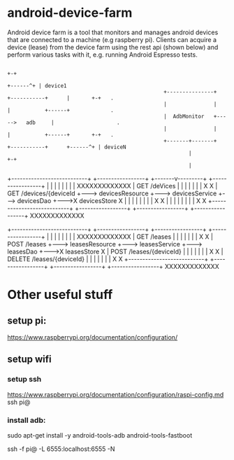 # android-device-farm

Android device farm is a tool that monitors and manages android devices that are connected to a machine (e.g raspberry pi).
Clients can acquire a device (lease) from the device farm using the rest api (shown below) and perform various tasks with it, e.g. running Android Espresso tests.


                                                                                                       +-+
                                                                                               +------^+ | device1
                                                      +---------------+     +-----------+      |       +-+   .
                                                      |               |     |           +------+             .
                                                      |  AdbMonitor   +----->   adb     |                    .
                                                      |               |     |           +------+       +-+   .
                                                      +-------+-------+     +-----------+      +------^+ | deviceN
                                                              |                                        +-+
                                                              |
+---------------------------+   +-----------------+   +-------v---------+   +-----------------+
|                           |   |                 |   |                 |   |                 |      XXXXXXXXXXXXX
|  GET  /deVices            |   |                 |   |                 |   |                 |     X             X
|  GET  /devices/{deviceId  +---> devicesResource +---> devicesService  +--->   devicesDao    +--->X devicesStore  X
|                           |   |                 |   |                 |   |                 |    X               X
|                           |   |                 |   |                 |   |                 |     X             X
+---------------------------+   +-----------------+   +-----------------+   +-----------------+      XXXXXXXXXXXXX

+---------------------------+   +-----------------+   +-----------------+   +-----------------+
|                           |   |                 |   |                 |   |                 |      XXXXXXXXXXXXX
| GET    /leases            |   |                 |   |                 |   |                 |     X             X
| POST   /leases            +---> leasesResource  +--->  leasesService  +--->    leasesDao    +--->X leasesStore   X
| POST   /leases/{deviceId} |   |                 |   |                 |   |                 |    X               X
| DELETE /leases/{deviceId} |   |                 |   |                 |   |                 |     X             X
+---------------------------+   +-----------------+   +-----------------+   +-----------------+      XXXXXXXXXXXXX


# Other useful stuff

## setup pi:
https://www.raspberrypi.org/documentation/configuration/
## setup wifi

### setup ssh
https://www.raspberrypi.org/documentation/configuration/raspi-config.md
ssh pi@<ip>

### install adb:
sudo apt-get install -y android-tools-adb android-tools-fastboot

ssh -f pi@<ip> -L 6555:localhost:6555 -N
